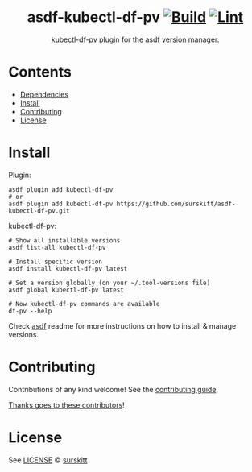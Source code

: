 <div align="center">

# asdf-kubectl-df-pv [![Build](https://github.com/surskitt/asdf-kubectl-df-pv/actions/workflows/build.yml/badge.svg)](https://github.com/surskitt/asdf-kubectl-df-pv/actions/workflows/build.yml) [![Lint](https://github.com/surskitt/asdf-kubectl-df-pv/actions/workflows/lint.yml/badge.svg)](https://github.com/surskitt/asdf-kubectl-df-pv/actions/workflows/lint.yml)

[kubectl-df-pv](https://github.com/yashbhutwala/kubectl-df-pv) plugin for the [asdf version manager](https://asdf-vm.com).

</div>

# Contents

- [Dependencies](#dependencies)
- [Install](#install)
- [Contributing](#contributing)
- [License](#license)

# Install

Plugin:

```shell
asdf plugin add kubectl-df-pv
# or
asdf plugin add kubectl-df-pv https://github.com/surskitt/asdf-kubectl-df-pv.git
```

kubectl-df-pv:

```shell
# Show all installable versions
asdf list-all kubectl-df-pv

# Install specific version
asdf install kubectl-df-pv latest

# Set a version globally (on your ~/.tool-versions file)
asdf global kubectl-df-pv latest

# Now kubectl-df-pv commands are available
df-pv --help
```

Check [asdf](https://github.com/asdf-vm/asdf) readme for more instructions on how to
install & manage versions.

# Contributing

Contributions of any kind welcome! See the [contributing guide](contributing.md).

[Thanks goes to these contributors](https://github.com/surskitt/asdf-kubectl-df-pv/graphs/contributors)!

# License

See [LICENSE](LICENSE) © [surskitt](https://github.com/surskitt/)
